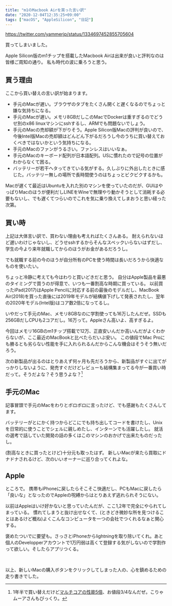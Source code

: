 ```yaml
---
title: "m1のMacbook Airを買った言い訳"
date: "2020-12-04T12:35:25+09:00"
tags: ["macOS", "AppleSilicon", "日記"]
---
```


https://twitter.com/yammerjp/status/1334697452855705604

買ってしまいました。

Apple Silicon版のm1チップを搭載したMacbook Airは出来が良いと評判なのは皆様ご周知の通り。
私も時代の波に乗ろうと思う。

## 買う理由

ここから買い替えの言い訳が始まります。

- 手元のMacが遅い。ブラウザのタブをたくさん開くと遅くなるのでちょっと嫌な気持ちになる。
- 手元のMacが遅い。メモリ8GBだしこのMacでDockerは重すぎるのでどうせ別のx86 linuxマシンにsshするし、ARMでも問題ないでしょう。
- 手元のMacの売却額が下がりそう。Apple Silicon版Macの評判が良いので、今後Intel版Macの売却額はどんどん下がるだろうし今のうちに買い替えておくべきではないかという気持ちになる。
- 手元のMacのファンがうるさい。ファンレスはいいなぁ。
- 手元のMacのキーボード配列が日本語配列。USに慣れたので記号の位置がわからなくて困る。
- バッテリーが若干ヘタってきている気がする。久しぶりに外出したときに感じた。バッテリー無しの場所で長時間使うのはちょっとビクビクするかも。

Macが遅くて最近はUbuntuを入れた別のマシンを使っていたのだが、GUIはやっぱりMacのほうが便利だしLINEをWineで無理やり動かそうとして消耗する必要もないし、でも遅くてつらいのでこれを気に乗り換えてしまおうと思い経った次第。

## 買い時

上記は大体言い訳で、買わない理由も考えればたくさんある。
耐えられないほど遅いわけじゃないし、どうせsshするからそんなスペックいらないはずだし、学生の今より来年就職してからのほうがお金があるだろうし。

でも就職する前の今のほうが自分所有のPCを使う時間は長いだろうから快適なものを使いたい。

ちょっと冷静に考えても今はわりと買いどきだと思う。
自分はApple製品を最悪のタイミングで買うのが得意で、いつも一番割高な時期に買っている。
以前買ったiPad(2017)はApple Pencilに対応する前の最後のモデルだし、MacBook Air(2018)を買った直後には2019年モデルが結構値下げして発表されたし、翌年の2020年モデル(Intel版)はコア数2倍になってるし。

いやだって手元のMac、メモリ8GBなのに学割使っても16万したんだぜ。SSDも256GBだしCPUも2コアだし。16万って。Appleさん高いよ、高すぎるよ。

今回はメモリ16GBのm1チップ搭載で12万、正直安いんだか高いんだがよくわからないが、ここ最近のMacBookと比べたらだいぶ安い。
この値段でMac Proにも勝るとも劣らない性能を手に入れられるんだからこんな機会はそうそう無いだろう。

次の新製品が出るのはとりあえず何ヶ月も先だろうから、新製品がすぐに出てがっかりしないように、発売すぐだけどレビューも結構集まってる今が一番買い時だって。そうだよな？そう思うよな？[^1]

## 手元のMac

記事冒頭で手元のMacをわりとボロボロに言ったけど、でも感謝もたくさんしてます。

バッテリーがとにかく持つからどこにでも持ち出してコードを書けたし、Unixを日常的に使うことでシェルに親しめたし、インターンでも活躍したし。
就活の選考で話していた開発の話の多くはこのマシンのおかげで出来たものだったし。

(割高なときに買ったとけど)十分元も取ったはず。
新しいMacが来たら買取にドナドナされるけど、次のいいオーナーに巡り合ってくれよな。

## Apple

ところで。
携帯もiPhoneに戻したらそこそこ快適だし、PCもMacに戻したら「良いな」となったのでAppleの呪縛からはとりあえず逃れられそうにない。

以前はAppleはいけ好かないと思っていたんだが、ここ1,2年で完全にやられてしまっている。
慣れてしまうと抜け出せなくて、(ときどき微妙な所を見つけることはあるけど概ね)よくこんなコンピュータを一つの会社でつくれるなぁと関心する。

褒めたついでに要望も。さっさとiPhoneからlightningを取り除いてくれ。あと個人のDevelopperアカウントで1万円弱は高くて登録する気がしないので学割作って欲しい。そしたらアプリつくる。

<br/>

以上、新しいMacの購入ボタンをクリックしてしまった人の、心を鎮めるための走り書きでした。

[^1]: 1年半で買い替えだけど<a href="https://browser.geekbench.com/v5/cpu">マルチコアの性能5倍</a>、お値段3/4なんだぜ。こりゃムーアさんもびっくり。
